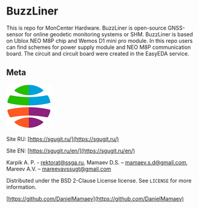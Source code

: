 # BuzzLiner

This is repo for MonCenter Hardware. BuzzLiner is open-source GNSS-sensor for online geodetic monitoring systems or SHM. BuzzLiner is based on Ublox NEO M8P chip and Wemos D1 mini pro module. In this repo users can find schemes for power supply module and  NEO M8P communication board.
The circuit and circuit board were created in the EasyEDA service.

## Meta
![](ssugt.png)

Site RU: [https://sgugit.ru/](https://sgugit.ru/)

Site EN: [https://sgugit.ru/en/](https://sgugit.ru/en/)

Karpik A. P. - rektorat@ssga.ru, Mamaev D.S. – mamaev.s.d@gmail.com, Mareev A.V. – mareevavssugt@gmail.com

Distributed under the BSD 2-Clause License license. See ``LICENSE`` for more information.

[https://github.com/DanielMamaev](https://github.com/DanielMamaev)
